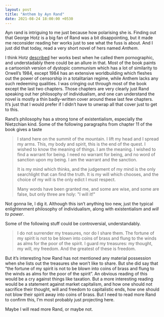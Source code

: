```yaml
---
layout: post
title: "Anthem by Ayn Rand"
date: 2021-08-24 18:00:00 +0530
---
```


Ayn rand is intriguing to me just because how polarising she is. Finding out that George Hotz is a big fan of Rand was a bit disappointing, but it made me reconsider reading her works just to see what the fuss is about. And I just did that today, read a very short novel of hers named _Anthem_.

I think Hotz [described](https://www.youtube.com/watch?v=_L3gNaAVjQ4&t=10294s) her works best when he called them pornographic, and understadably there could be an allure in that. Most of the book paints a cartoonish version of dystopic communism which has a lot of similarity to Orwell’s 1984, except 1984 has an extensive worldbuilding which fleshes out the power of censorship in a totalitarian regime, while Anthem lacks any such redeeming qualities. I was cringing out through most of the book except the last two chapters. Those chapters are very clearly just Rand speaking out her philosophy of individualism, and one can understand the novel is mostly a thin badly-written cover around these last few chapters. It’s just that I would prefer if I didn’t have to unwrap all that cover just to get to this.

Rand’s philosophy has a strong tone of existentialism, especially the Nietzchian kind. Some of the following paragraphs from chapter 11 of the book gives a taste

> I stand here on the summit of the mountain. I lift my head and I spread my arms. This, my body and spirit, this is the end of the quest. I wished to know the meaning of things. I am the meaning. I wished to find a warrant for being. I need no warrant for being, and no word of sanction upon my being. I am the warrant and the sanction.
>
> It is my mind which thinks, and the judgement of my mind is the only searchlight that can find the truth. It is my will which chooses, and the choice of my will is the only edict I must respect.
>
> Many words have been granted me, and some are wise, and some are false, but only three are holy: "I will it!"

Not gonna lie, I dig it. Although this isn’t anything too new, just the typical enlightenment philosophy of individualism, along with existentialism and _will to power_.

Some of the following stuff could be controversial, understandably.

> I do not surrender my treasures, nor do I share them. The fortune of my spirit is not to be blown into coins of brass and flung to the winds as alms for the poor of the spirit. I guard my treasures: my thought, my will, my freedom. And the greatest of these is freedom.
>

But it’s interesting how Rand has not mentioned any material possession when she lists out the treasures she won’t like to share. But she did say that “the fortune of my spirit is not to be blown into coins of brass and flung to the winds as alms for the poor of the spirit”. An obvious reading of this would be a cry against things like taxation. But a more interesting reading would be a statement against market capitalism, and how one should not sacrifice their thought, will and freedom to capitalistic ends, how one should not blow their spirit away into coins of brass. But I need to read more Rand to confirm this, I’m most probably just projecting here.

Maybe I will read more Rand, or maybe not.

